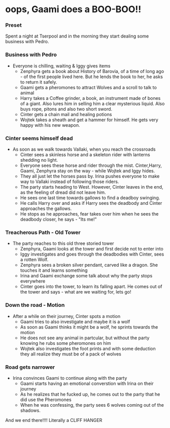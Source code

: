 # oops, Gaami does a BOO-BOO!!

### Preset

Spent a night at Tserpool and in the morning they start dealing some business with Pedro.

### Business with Pedro

- Everyone is chilling, waiting & Iggy gives items
  - Zenphyra gets a book about History of Barovia, of a time of long ago - of the first people lived here.
  But he lends the book to her, he asks to return it safely.
  - Gaami gets a pheromones to attract Wolves and a scroll to talk to animal
  - Harry takes a Coffee grinder, a book, an instrument made of bones of a giant.
  Also lures him in selling him a clear mysterious liquid. Also buys rope, pitons and also two short sword.
  - Cinter gets a chain mail and healing potions
  - Wojtek takes a sheath and get a hammer for himself. He gets very happy with his new weapon.


### Cinter seems himself dead

- As soon as we walk towards Vallaki, when you reach the crossroads
  - Cinter sees a skinless horse and a skeleton rider with lanterns shedding no light.
  - Everyone sees these horse and rider through the mist. Cinter,Harry, Gaami, Zenphyra stay on the way - while Wojtek and Iggy hides.
  - They all just let the horses pass by. Irina pushes everyone to make way to Vallaki instead of following those riders.
  - The party starts heading to West. However, Cinter leaves in the end, as the feeling of dread did not leave him.
  - He sees one last time towards gallows to find a deadboy swinging.
  - He calls Harry over and asks if Harry sees the deadbody and Cinter approaches the gallows.
  - He stops as he approaches, fear takes over him when he sees the deadbody closer, he says - "Its me!"

### Treacherous Path - Old Tower

- The party reaches to this old three storied tower
  - Zenphyra, Gaami looks at the tower and first decide not to enter into
  - Iggy investigates and goes through the deadbodies with Cinter, sees a rotten Wolf.
  - Zenphyra sees a broken silver pendant, carved like a dragon. She touches it and learns something
  - Irina and Gaami exchange some talk about why the party stops everywhere
  - Cinter goes into the tower, to learn its falling apart. He comes out of the tower and says - what are we waiting for, lets go!

### Down the road - Motion
- After a while on their journey, Cinter spots a motion
  - Gaami tries to also investigate and maybe it is a wolf
  - As soon as Gaami thinks it might be a wolf, he sprints towards the motion
  - He does not see any animal in partcular, but without the party knowing he rubs some pheromones on him
  - Wojtek also investigates the foot prints and with some deduction they all realize they must be of a pack of wolves

### Road gets narrower
- Irina convinces Gaami to continue along with the party
  - Gaami starts having an emotional converstion with Irina on their journey
  - As he realizes that he fucked up, he comes out to the party that he did use the Pheromones
  - When he was confessing, the party sees 6 wolves coming out of the shadows.

And we end there!!!! Literally a CLIFF HANGER <Wink> <Wink>
